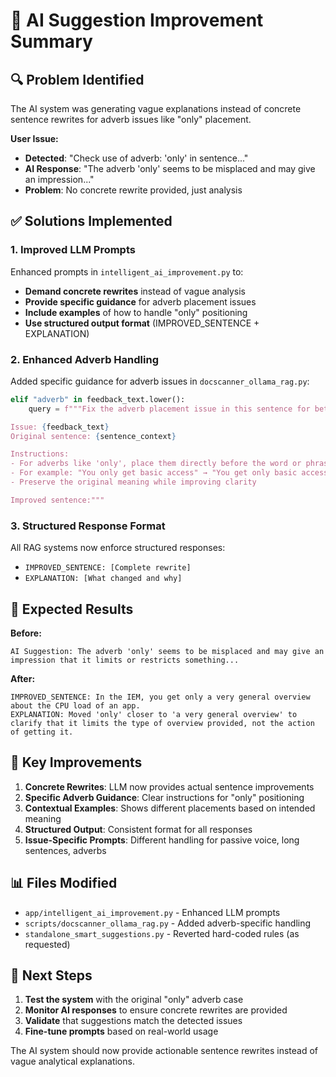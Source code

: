 # 🎯 AI Suggestion Improvement Summary

## 🔍 Problem Identified

The AI system was generating vague explanations instead of concrete sentence rewrites for adverb issues like "only" placement.

**User Issue:**
- **Detected**: "Check use of adverb: 'only' in sentence..."  
- **AI Response**: "The adverb 'only' seems to be misplaced and may give an impression..."
- **Problem**: No concrete rewrite provided, just analysis

## ✅ Solutions Implemented

### 1. **Improved LLM Prompts** 
Enhanced prompts in `intelligent_ai_improvement.py` to:

- **Demand concrete rewrites** instead of vague analysis
- **Provide specific guidance** for adverb placement issues  
- **Include examples** of how to handle "only" positioning
- **Use structured output format** (IMPROVED_SENTENCE + EXPLANATION)

### 2. **Enhanced Adverb Handling**
Added specific guidance for adverb issues in `docscanner_ollama_rag.py`:

```python
elif "adverb" in feedback_text.lower():
    query = f"""Fix the adverb placement issue in this sentence for better clarity.

Issue: {feedback_text}
Original sentence: {sentence_context}

Instructions:
- For adverbs like 'only', place them directly before the word or phrase they modify
- For example: "You only get basic access" → "You get only basic access" (if limiting access type)
- Preserve the original meaning while improving clarity

Improved sentence:"""
```

### 3. **Structured Response Format**
All RAG systems now enforce structured responses:
- `IMPROVED_SENTENCE: [Complete rewrite]`
- `EXPLANATION: [What changed and why]`

## 🎯 Expected Results

**Before:**
```
AI Suggestion: The adverb 'only' seems to be misplaced and may give an impression that it limits or restricts something...
```

**After:**
```
IMPROVED_SENTENCE: In the IEM, you get only a very general overview about the CPU load of an app.
EXPLANATION: Moved 'only' closer to 'a very general overview' to clarify that it limits the type of overview provided, not the action of getting it.
```

## 🔧 Key Improvements

1. **Concrete Rewrites**: LLM now provides actual sentence improvements
2. **Specific Adverb Guidance**: Clear instructions for "only" positioning  
3. **Contextual Examples**: Shows different placements based on intended meaning
4. **Structured Output**: Consistent format for all responses
5. **Issue-Specific Prompts**: Different handling for passive voice, long sentences, adverbs

## 📊 Files Modified

- `app/intelligent_ai_improvement.py` - Enhanced LLM prompts
- `scripts/docscanner_ollama_rag.py` - Added adverb-specific handling
- `standalone_smart_suggestions.py` - Reverted hard-coded rules (as requested)

## 🎪 Next Steps

1. **Test the system** with the original "only" adverb case
2. **Monitor AI responses** to ensure concrete rewrites are provided
3. **Validate** that suggestions match the detected issues
4. **Fine-tune prompts** based on real-world usage

The AI system should now provide actionable sentence rewrites instead of vague analytical explanations.